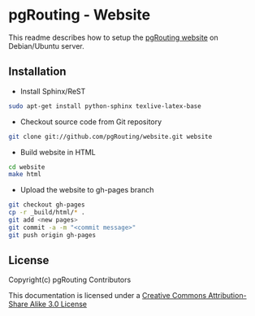 # pgRouting - Website

This readme describes how to setup the [pgRouting website](https://pgrouting.org) on Debian/Ubuntu server.

## Installation

* Install Sphinx/ReST

```bash
sudo apt-get install python-sphinx texlive-latex-base
```

* Checkout source code from Git repository

```bash
git clone git://github.com/pgRouting/website.git website
```

* Build website in HTML

```bash
cd website
make html
```

* Upload the website to gh-pages branch

```bash
git checkout gh-pages
cp -r _build/html/* .
git add <new pages>
git commit -a -m "<commit message>"
git push origin gh-pages
```

## License

Copyright(c) pgRouting Contributors

This documentation is licensed under a [Creative Commons Attribution-Share Alike 3.0 License](http://creativecommons.org/licenses/by-sa/3.0/)
